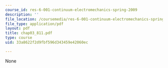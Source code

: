 ```yaml
---
course_id: res-6-001-continuum-electromechanics-spring-2009
description: ''
file_location: /coursemedia/res-6-001-continuum-electromechanics-spring-2009/33a8622f2d9fbf596d343459e42060ec_chap03_811.pdf
file_type: application/pdf
layout: pdf
title: chap03_811.pdf
type: course
uid: 33a8622f2d9fbf596d343459e42060ec

---
```

None